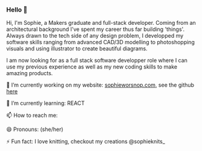 ### Hello 👋

Hi, I'm Sophie, a Makers graduate and full-stack developer. Coming from an architectural background I've spent my career thus far building 'things'. Always drawn to the tech side of any design problem, I developped my software skills ranging from advanced CAD/3D modelling to photoshopping visuals and using illustrator to create beautiful diagrams. 

I am now looking for as a full stack software developper role where I can use my previous experience as well as my new coding skills to make amazing products. 

 🔭 I’m currently working on my website: [sophieworsnop.com](https://sophieworsnop.com), see the github [here](www.github.com/sophiewo)

 🌱 I’m currently learning: REACT

 📫 How to reach me:
 
 😄 Pronouns: (she/her)

 ⚡ Fun fact: I love knitting, checkout my creations @sophieknits_

